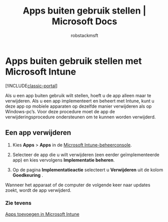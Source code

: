 ﻿---
title: Apps buiten gebruik stellen | Microsoft Docs
description: Informatie over het buiten gebruik stellen of verwijderen van apps met behulp van Intune.
keywords: 
author: robstackmsft
ms.author: robstack
manager: angrobe
ms.date: 12/27/2016
ms.topic: article
ms.prod: 
ms.service: microsoft-intune
ms.technology: 
ms.assetid: 6fbf0805-1144-4e08-bafd-4f181d932bf2
ms.reviewer: jeffgilb
ms.suite: ems
ms.custom: intune-classic
ms.translationtype: Human Translation
ms.sourcegitcommit: 9ff1adae93fe6873f5551cf58b1a2e89638dee85
ms.openlocfilehash: 670e108fc4f672b4900f7cfb4e0127e16a377fa7
ms.contentlocale: nl-nl
ms.lasthandoff: 05/23/2017


---

# <a name="retire-apps-using-microsoft-intune"></a>Apps buiten gebruik stellen met Microsoft Intune

[!INCLUDE[classic-portal](../includes/classic-portal.md)]

Als u een app buiten gebruik wilt stellen, hoeft u de app alleen maar te verwijderen. Als u een app implementeert en beheert met Intune, kunt u deze app op mobiele apparaten op dezelfde manier verwijderen als op Windows-pc’s. Voor deze procedure moet de app de verwijderingsprocedure ondersteunen om te kunnen worden verwijderd.

## <a name="uninstall-an-app"></a>Een app verwijderen

1.  Kies **Apps** &gt; **Apps** in de [Microsoft Intune-beheerconsole](https://manage.microsoft.com).

2.  Selecteer de app die u wilt verwijderen (een eerder geïmplementeerde app) en kies vervolgens **Implementatie beheren**.

3.  Op de pagina **Implementatieactie** selecteert u **Verwijderen** uit de kolom **Goedkeuring** .

Wanneer het apparaat of de computer de volgende keer naar updates zoekt, wordt de app verwijderd.

### <a name="see-also"></a>Zie tevens
[Apps toevoegen in Microsoft Intune](add-apps.md)

